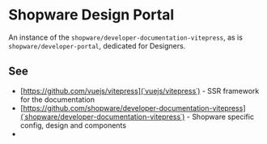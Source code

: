 # Shopware Design Portal

An instance of the `shopware/developer-documentation-vitepress`, as is `shopware/developer-portal`, dedicated for Designers.

## See
- [https://github.com/vuejs/vitepress](˙vuejs/vitepress˙) - SSR framework for the documentation
- [https://github.com/shopware/developer-documentation-vitepress](˙shopware/developer-documentation-vitepress˙) - Shopware specific config, design and components
- 
